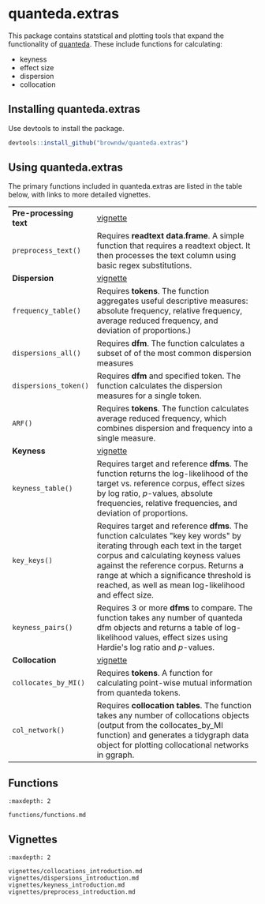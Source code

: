 # quanteda.extras

This package contains statstical and plotting tools that expand the functionality of [quanteda](http://quanteda.io/). These include functions for calculating:

* keyness
* effect size
* dispersion
* collocation


## Installing quanteda.extras

Use devtools to install the package.

```r
devtools::install_github("browndw/quanteda.extras")
```

## Using quanteda.extras

The primary functions included in quanteda.extras are listed in the table below, with links to more detailed vignettes.

<table><tbody><tr><td><b>Pre-processing text</b> 
     </td>
<td><a href=http://htmlpreview.github.io/?https://raw.githubusercontent.com/browndw/quanteda.extras/main/vignettes/preprocess_introduction.html target="_blank">vignette</a></td>
</tr><tr><td>
     <code>preprocess_text()</code> </td>
<td>Requires <b>readtext data.frame</b>. A simple function that requires a readtext object. It then processes the text column using basic regex substitutions. </td>
</tr><td><b>Dispersion</b>
     </td>
<td><a href=http://htmlpreview.github.io/?https://raw.githubusercontent.com/browndw/quanteda.extras/main/vignettes/dispersions_introduction.html target="_blank">vignette</a></td>
</tr><tr><td>
     <code>frequency_table()</code> </td>
<td>Requires <b>tokens</b>. The function aggregates useful descriptive measures: absolute frequency, relative frequency, average reduced frequency, and deviation of proportions.</em>) </td>
</tr><tr><td>
     <code>dispersions_all()</code> </td>
<td>Requires <b>dfm</b>. The function calculates a subset of of the most common dispersion measures</td>
</tr><tr><td>
     <code>dispersions_token()</code> </td>
<td>Requires <b>dfm</b> and specified token. The function calculates the dispersion measures for a single token.</td>
</tr>
<tr><td>
     <code>ARF()</code> </td>
<td>Requires <b>tokens</b>. The function calculates average reduced frequency, which combines dispersion and frequency into a single measure.</td>
</tr>
<tr><td><b>Keyness</b>
     </td>
<td><a href=http://htmlpreview.github.io/?https://raw.githubusercontent.com/browndw/quanteda.extras/main/vignettes/keyness_introduction.html target="_blank">vignette</a></td>
</tr><tr><td>
     <code>keyness_table()</code> </td>
<td>Requires target and reference <b>dfms</b>. The function returns the log-likelihood of the target vs. reference corpus, effect sizes by log ratio, <em>p</em>-values, absolute frequencies, relative frequencies, and deviation of proportions.</td>
</tr><tr><td>
     <code>key_keys()</code> </td>
<td>Requires target and reference <b>dfms</b>. The function calculates "key key words" by iterating through each text in the target corpus and calculating keyness values against the reference corpus. Returns a range at which a significance threshold is reached, as well as mean log-likelihood and effect size.</td>
</tr><tr><td>
     <code>keyness_pairs()</code> </td>
<td>Requires 3 or more <b>dfms</b> to compare. The function takes any number of quanteda dfm objects and returns a table of log-likelihood values, effect sizes using Hardie's log ratio and <em>p</em>-values.</td>
</tr><tr><td><b>Collocation</b>
     </td>
<td><a href=http://htmlpreview.github.io/?https://raw.githubusercontent.com/browndw/quanteda.extras/main/vignettes/collocations_introduction.html target="_blank">vignette</a></td>
</tr><tr><td>
     <code>collocates_by_MI()</code> </td>
<td>Requires <b>tokens</b>. A function for calculating point-wise mutual information from quanteda tokens.</td>
</tr>
<tr><td>
     <code>col_network()</code> </td>
<td>Requires <b>collocation tables</b>. The function takes any number of collocations objects (output from the collocates_by_MI function) and generates a tidygraph data object for plotting collocational networks in ggraph.</td>
</tr>
</tbody></table>

## Functions

```{toctree}
:maxdepth: 2

functions/functions.md
```

## Vignettes

```{toctree}
:maxdepth: 2

vignettes/collocations_introduction.md
vignettes/dispersions_introduction.md
vignettes/keyness_introduction.md
vignettes/preprocess_introduction.md
```
